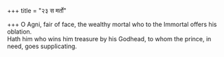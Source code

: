 +++
title = "२३ स मर्तो"

+++
O Agni, fair of face, the wealthy mortal who to the Immortal offers his oblation.  
     Hath him who wins him treasure by his Godhead, to whom the prince, in need, goes supplicating.